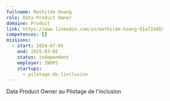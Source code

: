 ```yaml
---
fullname: Mathilde Hoang
role: Data Product Owner
domaine: Produit
link: https://www.linkedin.com/in/mathilde-hoang-01a72a88/
competences: []
missions:
  - start: 2024-07-05
    end: 2025-03-05
    status: independent
    employer: INOPS
    startups:
      - pilotage.de.linclusion
---
```

Data Product Owner au Pilotage de l'inclusion